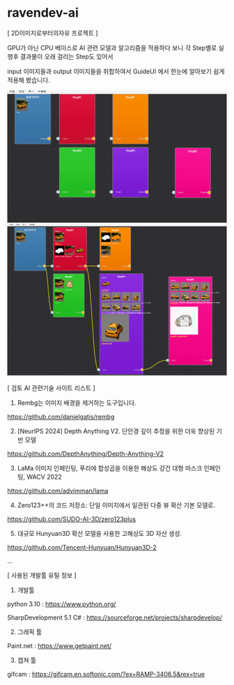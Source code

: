 # ravendev-ai
[ 2D이미지로부터의자유 프로젝트 ]

GPU가 아닌 CPU 베이스로 AI 관련 모델과 알고리즘을 적용하다 보니  각 Step별로 실행후 결과물이 오래 걸리는 Step도 있어서

input 이미지들과 output 이미지들을 취합하여서 GuideUI 에서 한눈에 알아보기 쉽게 적용해 봤습니다.


<img src='https://raw.githubusercontent.com/ravendev-team/ravendev-ai/refs/heads/main/GuideUI/GuideUI_2025-08-13.gif' />

<img src='https://raw.githubusercontent.com/ravendev-team/ravendev-ai/refs/heads/main/GuideUI/GuideUI_2025-08-13_02.gif' />






[ 검토 AI 관련기술 사이트 리스트 ]

1. Rembg는 이미지 배경을 제거하는 도구입니다.
   
 https://github.com/danielgatis/rembg

2. [NeurIPS 2024] Depth Anything V2. 단안경 깊이 추정을 위한 더욱 향상된 기반 모델
   
 https://github.com/DepthAnything/Depth-Anything-V2
  
3. LaMa 이미지 인페인팅, 푸리에 합성곱을 이용한 해상도 강건 대형 마스크 인페인팅, WACV 2022

https://github.com/advimman/lama

4. Zero123++의 코드 저장소: 단일 이미지에서 일관된 다중 뷰 확산 기본 모델로.

https://github.com/SUDO-AI-3D/zero123plus

5. 대규모 Hunyuan3D 확산 모델을 사용한 고해상도 3D 자산 생성.

https://github.com/Tencent-Hunyuan/Hunyuan3D-2

...


[ 사용된 개발툴 유틸 정보 ]

1. 개발툴

python 3.10 : https://www.python.org/

SharpDevelopment 5.1 C# : https://sourceforge.net/projects/sharpdevelop/



2. 그래픽 툴

Paint.net : https://www.getpaint.net/

3. 캡쳐 툴

gifcam : https://gifcam.en.softonic.com/?ex=RAMP-3406.5&rex=true





